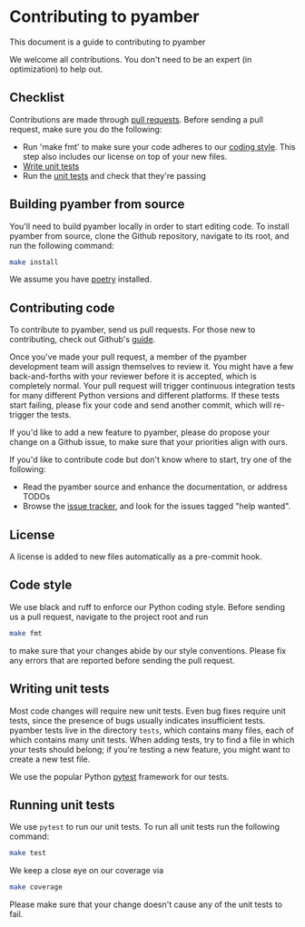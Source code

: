 # Contributing to pyamber

This document is a guide to contributing to pyamber

We welcome all contributions. You don't need to be an expert (in optimization)
to help out.

## Checklist

Contributions are made through
[pull requests](https://help.github.com/articles/using-pull-requests/).
Before sending a pull request, make sure you do the following:

- Run 'make fmt' to make sure your code adheres to our [coding style](#code-style).
  This step also includes our license on top of your new files.
- [Write unit tests](#writing-unit-tests)
- Run the [unit tests](#running-unit-tests) and check that they're passing

## Building pyamber from source

You'll need to build pyamber locally in order to start editing code.
To install pyamber from source, clone the Github
repository, navigate to its root, and run the following command:

```bash
make install
```

We assume you have [poetry](https://python-poetry.org) installed.

## Contributing code

To contribute to pyamber, send us pull requests.
For those new to contributing, check out Github's
[guide](https://help.github.com/articles/using-pull-requests/).

Once you've made your pull request, a member of the pyamber
development team will assign themselves to review it. You might have a few
back-and-forths with your reviewer before it is accepted, which is completely normal.
Your pull request will trigger continuous integration tests for many different
Python versions and different platforms. If these tests start failing, please
fix your code and send another commit, which will re-trigger the tests.

If you'd like to add a new feature to pyamber, please do propose your
change on a Github issue, to make sure that your priorities align with ours.

If you'd like to contribute code but don't know where to start, try one of the
following:

- Read the pyamber source and enhance the documentation,
  or address TODOs
- Browse the [issue tracker](https://github.com/tschm/amberdata/issues),
  and look for the issues tagged "help wanted".

## License

A license is added to new files automatically as a pre-commit hook.

## Code style

We use black and ruff to enforce our Python coding style.
Before sending us a pull request, navigate to the project root
and run

```bash
make fmt
```

to make sure that your changes abide by our style conventions. Please fix any
errors that are reported before sending the pull request.

## Writing unit tests

Most code changes will require new unit tests. Even bug fixes require unit tests,
since the presence of bugs usually indicates insufficient tests.
pyamber tests live in the directory `tests`,
which contains many files, each of which contains many unit tests.
When adding tests, try to find a file in which your tests should belong;
if you're testing a new feature, you might want to create a new test file.

We use the popular Python [pytest](https://docs.pytest.org/en/) framework for our
tests.

## Running unit tests

We use `pytest` to run our unit tests.
To run all unit tests run the following command:

```bash
make test
```

We keep a close eye on our coverage via

```bash
make coverage
```

Please make sure that your change doesn't cause any of the unit tests to fail.